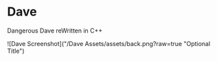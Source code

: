 # Dave
Dangerous Dave reWritten in C++

![Dave Screenshot]("/Dave Assets/assets/back.png?raw=true "Optional Title")

